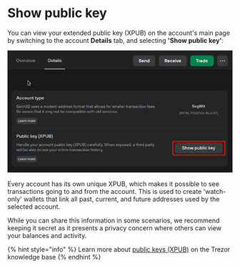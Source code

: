 # Show public key

You can view your extended public key (XPUB) on the account's main page by switching to the account **Details** tab, and selecting **'Show public key'**:&#x20;

![](../../.gitbook/assets/XPUB_show-HL.png)

Every account has its own unique XPUB, which makes it possible to see transactions going to and from the account. This is used to create 'watch-only' wallets that link all past, current, and future addresses used by the selected account.

While you can share this information in some scenarios, we recommend keeping it secret as it presents a privacy concern where others can view your balances and activity.

{% hint style="info" %}
Learn more about [public keys (XPUB)](https://trezor.io/learn/a/trezor-suite-app-public-keys-xpub) on the Trezor knowledge base
{% endhint %}
